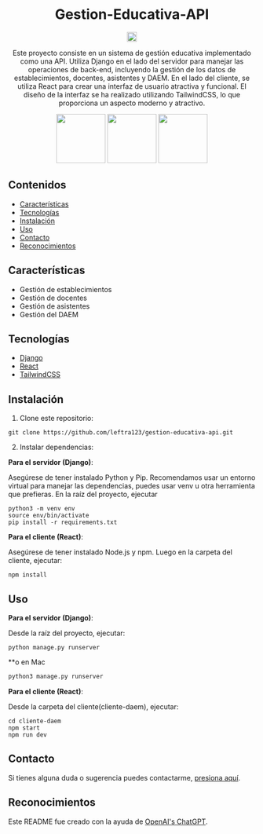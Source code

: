 <div align="center">

# Gestion-Educativa-API

<p float="left">
  <img src="https://seekicon.com/free-icon-download/github-badge_1.svg" width="20" />
</p> 

Este proyecto consiste en un sistema de gestión educativa implementado como una API. Utiliza Django en el lado del servidor para manejar las operaciones de back-end, incluyendo la gestión de los datos de establecimientos, docentes, asistentes y DAEM. En el lado del cliente, se utiliza React para crear una interfaz de usuario atractiva y funcional. El diseño de la interfaz se ha realizado utilizando TailwindCSS, lo que proporciona un aspecto moderno y atractivo.

<p>
  <img src="https://icon-library.com/images/django-icon/django-icon-0.jpg" width="100" />
  <img src="https://upload.wikimedia.org/wikipedia/commons/thumb/a/a7/React-icon.svg/1200px-React-icon.svg.png" width="100" /> 
  <img src="https://upload.wikimedia.org/wikipedia/commons/d/d5/Tailwind_CSS_Logo.svg" width="100" />
</p>

</div>

## Contenidos
- [Características](#características)
- [Tecnologías](#tecnologías)
- [Instalación](#instalación)
- [Uso](#uso)
- [Contacto](#contacto)
- [Reconocimientos](#reconocimientos)

## Características

- Gestión de establecimientos
- Gestión de docentes
- Gestión de asistentes
- Gestión del DAEM

## Tecnologías

- [Django](https://www.djangoproject.com/)
- [React](https://reactjs.org/)
- [TailwindCSS](https://tailwindcss.com/)

## Instalación

1. Clone este repositorio:

```
git clone https://github.com/leftra123/gestion-educativa-api.git
```

2. Instalar dependencias:

**Para el servidor (Django)**:

Asegúrese de tener instalado Python y Pip. Recomendamos usar un entorno virtual para manejar las dependencias, puedes usar venv u otra herramienta que prefieras. En la raíz del proyecto, ejecutar

```
python3 -m venv env
source env/bin/activate
pip install -r requirements.txt
```

**Para el cliente (React)**:

Asegúrese de tener instalado Node.js y npm. Luego en la carpeta del cliente, ejecutar:

```
npm install
```


## Uso

**Para el servidor (Django)**:

Desde la raíz del proyecto, ejecutar:

```
python manage.py runserver
```
**o en Mac
```bash
python3 manage.py runserver
```

**Para el cliente (React)**:

Desde la carpeta del cliente(cliente-daem), ejecutar:

```
cd cliente-daem
npm start
npm run dev
```

## Contacto

Si tienes alguna duda o sugerencia puedes contactarme, [presiona aquí](https://github.com/leftra123/).


## Reconocimientos
Este README fue creado con la ayuda de [OpenAI's ChatGPT](https://chat.openai.com/).
